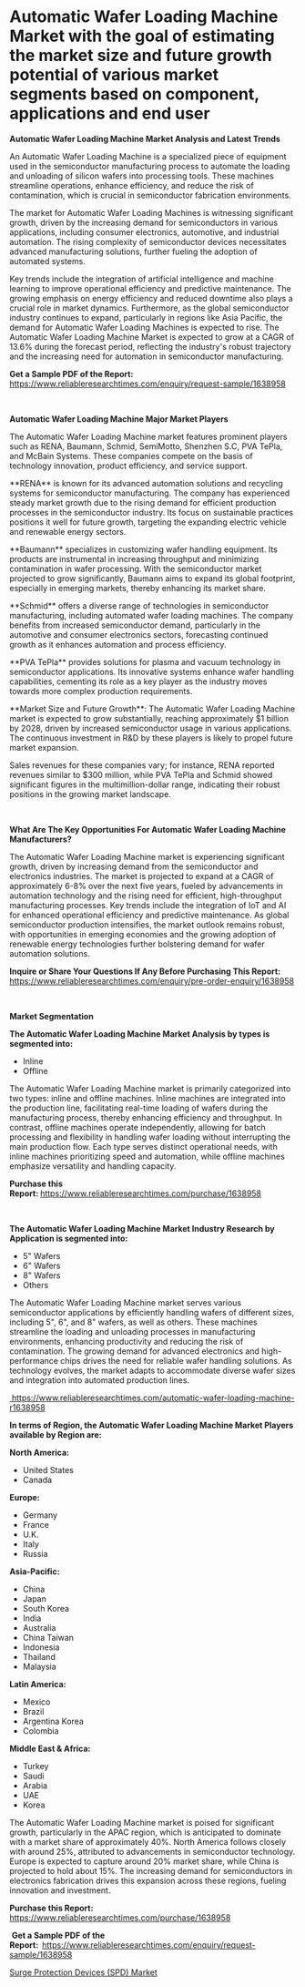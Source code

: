 <p><h1>Automatic Wafer Loading Machine Market with the goal of estimating the market size and future growth potential of various market segments based on component, applications and end user</h1></p><p><strong>Automatic Wafer Loading Machine Market Analysis and Latest Trends</strong></p>
<p><p>An Automatic Wafer Loading Machine is a specialized piece of equipment used in the semiconductor manufacturing process to automate the loading and unloading of silicon wafers into processing tools. These machines streamline operations, enhance efficiency, and reduce the risk of contamination, which is crucial in semiconductor fabrication environments. </p><p>The market for Automatic Wafer Loading Machines is witnessing significant growth, driven by the increasing demand for semiconductors in various applications, including consumer electronics, automotive, and industrial automation. The rising complexity of semiconductor devices necessitates advanced manufacturing solutions, further fueling the adoption of automated systems.</p><p>Key trends include the integration of artificial intelligence and machine learning to improve operational efficiency and predictive maintenance. The growing emphasis on energy efficiency and reduced downtime also plays a crucial role in market dynamics. Furthermore, as the global semiconductor industry continues to expand, particularly in regions like Asia Pacific, the demand for Automatic Wafer Loading Machines is expected to rise. The Automatic Wafer Loading Machine Market is expected to grow at a CAGR of 13.6% during the forecast period, reflecting the industry's robust trajectory and the increasing need for automation in semiconductor manufacturing.</p></p>
<p><strong>Get a Sample PDF of the Report:&nbsp;</strong> <a href="https://www.reliableresearchtimes.com/enquiry/request-sample/1638958?utm_campaign=2267&utm_medium=2&utm_source=Github&utm_content=ia&utm_term=11042025&utm_id=automatic-wafer-loading-machine">https://www.reliableresearchtimes.com/enquiry/request-sample/1638958</a></p>
<p>&nbsp;</p>
<p><strong>Automatic Wafer Loading Machine Major Market Players</strong></p>
<p><p>The Automatic Wafer Loading Machine market features prominent players such as RENA, Baumann, Schmid, SemiMotto, Shenzhen S.C, PVA TePla, and McBain Systems. These companies compete on the basis of technology innovation, product efficiency, and service support.</p><p>**RENA** is known for its advanced automation solutions and recycling systems for semiconductor manufacturing. The company has experienced steady market growth due to the rising demand for efficient production processes in the semiconductor industry. Its focus on sustainable practices positions it well for future growth, targeting the expanding electric vehicle and renewable energy sectors.</p><p>**Baumann** specializes in customizing wafer handling equipment. Its products are instrumental in increasing throughput and minimizing contamination in wafer processing. With the semiconductor market projected to grow significantly, Baumann aims to expand its global footprint, especially in emerging markets, thereby enhancing its market share.</p><p>**Schmid** offers a diverse range of technologies in semiconductor manufacturing, including automated wafer loading machines. The company benefits from increased semiconductor demand, particularly in the automotive and consumer electronics sectors, forecasting continued growth as it enhances automation and process efficiency.</p><p>**PVA TePla** provides solutions for plasma and vacuum technology in semiconductor applications. Its innovative systems enhance wafer handling capabilities, cementing its role as a key player as the industry moves towards more complex production requirements.</p><p>**Market Size and Future Growth**: The Automatic Wafer Loading Machine market is expected to grow substantially, reaching approximately $1 billion by 2028, driven by increased semiconductor usage in various applications. The continuous investment in R&D by these players is likely to propel future market expansion.</p><p>Sales revenues for these companies vary; for instance, RENA reported revenues similar to $300 million, while PVA TePla and Schmid showed significant figures in the multimillion-dollar range, indicating their robust positions in the growing market landscape.</p></p>
<p>&nbsp;</p>
<p><strong>What Are The Key Opportunities For Automatic Wafer Loading Machine Manufacturers?</strong></p>
<p><p>The Automatic Wafer Loading Machine market is experiencing significant growth, driven by increasing demand from the semiconductor and electronics industries. The market is projected to expand at a CAGR of approximately 6-8% over the next five years, fueled by advancements in automation technology and the rising need for efficient, high-throughput manufacturing processes. Key trends include the integration of IoT and AI for enhanced operational efficiency and predictive maintenance. As global semiconductor production intensifies, the market outlook remains robust, with opportunities in emerging economies and the growing adoption of renewable energy technologies further bolstering demand for wafer automation solutions.</p></p>
<p><strong>Inquire or Share Your Questions If Any Before Purchasing This Report:</strong> <a href="https://www.reliableresearchtimes.com/enquiry/pre-order-enquiry/1638958?utm_campaign=2267&utm_medium=2&utm_source=Github&utm_content=ia&utm_term=11042025&utm_id=automatic-wafer-loading-machine">https://www.reliableresearchtimes.com/enquiry/pre-order-enquiry/1638958</a></p>
<p>&nbsp;</p>
<p><strong>Market Segmentation</strong></p>
<p><strong>The Automatic Wafer Loading Machine Market Analysis by types is segmented into:</strong></p>
<p><ul><li>Inline</li><li>Offline</li></ul></p>
<p><p>The Automatic Wafer Loading Machine market is primarily categorized into two types: inline and offline machines. Inline machines are integrated into the production line, facilitating real-time loading of wafers during the manufacturing process, thereby enhancing efficiency and throughput. In contrast, offline machines operate independently, allowing for batch processing and flexibility in handling wafer loading without interrupting the main production flow. Each type serves distinct operational needs, with inline machines prioritizing speed and automation, while offline machines emphasize versatility and handling capacity.</p></p>
<p><strong>Purchase this Report:&nbsp;</strong><a href="https://www.reliableresearchtimes.com/purchase/1638958?utm_campaign=2267&utm_medium=2&utm_source=Github&utm_content=ia&utm_term=11042025&utm_id=automatic-wafer-loading-machine">https://www.reliableresearchtimes.com/purchase/1638958</a></p>
<p>&nbsp;</p>
<p><strong>The Automatic Wafer Loading Machine Market Industry Research by Application is segmented into:</strong></p>
<p><ul><li>5" Wafers</li><li>6" Wafers</li><li>8" Wafers</li><li>Others</li></ul></p>
<p><p>The Automatic Wafer Loading Machine market serves various semiconductor applications by efficiently handling wafers of different sizes, including 5", 6", and 8" wafers, as well as others. These machines streamline the loading and unloading processes in manufacturing environments, enhancing productivity and reducing the risk of contamination. The growing demand for advanced electronics and high-performance chips drives the need for reliable wafer handling solutions. As technology evolves, the market adapts to accommodate diverse wafer sizes and integration into automated production lines.</p></p>
<p><a href="https://www.reliableresearchtimes.com/automatic-wafer-loading-machine-r1638958?utm_campaign=2267&utm_medium=2&utm_source=Github&utm_content=ia&utm_term=11042025&utm_id=automatic-wafer-loading-machine">&nbsp;https://www.reliableresearchtimes.com/automatic-wafer-loading-machine-r1638958</a></p>
<p><strong>In terms of Region, the Automatic Wafer Loading Machine Market Players available by Region are:</strong></p>
<p>
    <p> <strong> North America: </strong>
        <ul>
            <li>United States</li>
            <li>Canada</li>
        </ul>
        </p> 
    <p> <strong> Europe: </strong>
        <ul>
            <li>Germany</li>
            <li>France</li>
            <li>U.K.</li>
            <li>Italy</li>
            <li>Russia</li>
        </ul>
        </p> 
    <p> <strong> Asia-Pacific: </strong>
        <ul>
            <li>China</li>
            <li>Japan</li>
            <li>South Korea</li>
            <li>India</li>
            <li>Australia</li>
            <li>China Taiwan</li>
            <li>Indonesia</li>
            <li>Thailand</li>
            <li>Malaysia</li>
        </ul>
        </p> 
    <p> <strong> Latin America: </strong>
        <ul>
            <li>Mexico</li>
            <li>Brazil</li>
            <li>Argentina Korea</li>
            <li>Colombia</li>
        </ul>
        </p> 
    <p> <strong> Middle East & Africa: </strong>
        <ul>
            <li>Turkey</li>
            <li>Saudi</li>
            <li>Arabia</li>
            <li>UAE</li>
            <li>Korea</li>
        </ul>
    </p>
    </p>
<p><p>The Automatic Wafer Loading Machine market is poised for significant growth, particularly in the APAC region, which is anticipated to dominate with a market share of approximately 40%. North America follows closely with around 25%, attributed to advancements in semiconductor technology. Europe is expected to capture around 20% market share, while China is projected to hold about 15%. The increasing demand for semiconductors in electronics fabrication drives this expansion across these regions, fueling innovation and investment.</p></p>
<p><strong>Purchase this Report: </strong><a href="https://www.reliableresearchtimes.com/purchase/1638958?utm_campaign=2267&utm_medium=2&utm_source=Github&utm_content=ia&utm_term=11042025&utm_id=automatic-wafer-loading-machine">https://www.reliableresearchtimes.com/purchase/1638958</a></p>
<p>&nbsp;<strong>Get a Sample PDF of the Report:&nbsp;&nbsp;</strong><a href="https://www.reliableresearchtimes.com/enquiry/request-sample/1638958?utm_campaign=2267&utm_medium=2&utm_source=Github&utm_content=ia&utm_term=11042025&utm_id=automatic-wafer-loading-machine">https://www.reliableresearchtimes.com/enquiry/request-sample/1638958</a></p>
<p><strong></strong></p>
<p><p><a href="https://github.com/GenaGaines34/Market-Research-Report-List-2/blob/main/surge-protection-devices-spd-market.md?utm_campaign=2267&utm_medium=2&utm_source=Github&utm_content=ia&utm_term=11042025&utm_id=automatic-wafer-loading-machine">Surge Protection Devices (SPD) Market</a></p></p>